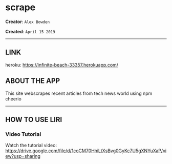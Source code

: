 # scrape

**Creator**: `Alex Bowden`

**Created**: `April 15 2019`

- - -
## LINK
heroku: https://infinite-beach-33357.herokuapp.com/

## ABOUT THE APP
This site webscrapes recent articles from tech news world using npm cheerio
- - -
## HOW TO USE LIRI
### **Video Tutorial**

Watch the tutorial video: https://drive.google.com/file/d/1coCM70HhiLtXsBvg0GyKc7U5gXNYuXaP/view?usp=sharing

